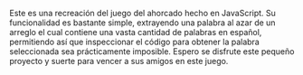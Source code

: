Este es una recreación del juego del ahorcado hecho en JavaScript. Su funcionalidad es bastante simple, extrayendo una palabra al azar
de un arreglo el cual contiene una vasta cantidad de palabras en español, permitiendo así que inspeccionar el código para obtener la
palabra seleccionada sea prácticamente imposible.
Espero se disfrute este pequeño proyecto y suerte para vencer a sus amigos en este juego.